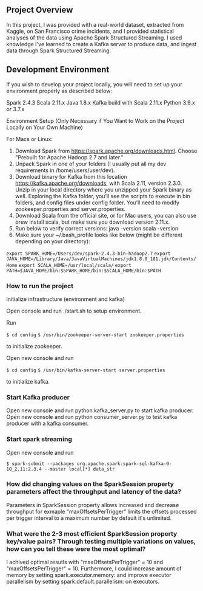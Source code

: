 
## Project Overview

In this project, I was provided with a real-world dataset, extracted from Kaggle, on San Francisco crime incidents, and I provided statistical analyses of the data using Apache Spark Structured Streaming. I used knowledge I've learned to create a Kafka server to produce data, and ingest data through Spark Structured Streaming.

## Development Environment

If you wish to develop your project locally, you will need to set up your environment properly as described below:

Spark 2.4.3
Scala 2.11.x
Java 1.8.x
Kafka build with Scala 2.11.x
Python 3.6.x or 3.7.x

Environment Setup (Only Necessary if You Want to Work on the Project Locally on Your Own Machine)

For Macs or Linux:

1. Download Spark from https://spark.apache.org/downloads.html. Choose "Prebuilt for Apache Hadoop 2.7 and later."
2. Unpack Spark in one of your folders (I usually put all my dev requirements in /home/users/user/dev).
3. Download binary for Kafka from this location https://kafka.apache.org/downloads, with Scala 2.11, version 2.3.0. Unzip in your local directory where you unzipped your Spark binary as well. Exploring the Kafka folder, you’ll see the scripts to execute in bin folders, and config files under config folder. You’ll need to modify zookeeper.properties and server.properties.
4. Download Scala from the official site, or for Mac users, you can also use brew install scala, but make sure you download version 2.11.x.
5. Run below to verify correct versions:
java -version
scala -version
6. Make sure your ~/.bash_profile looks like below (might be different depending on your directory):

```export SPARK_HOME=/Users/dev/spark-2.4.3-bin-hadoop2.7```
```export JAVA_HOME=/Library/Java/JavaVirtualMachines/jdk1.8.0_181.jdk/Contents/Home```
```export SCALA_HOME=/usr/local/scala/```
```export PATH=$JAVA_HOME/bin:$SPARK_HOME/bin:$SCALA_HOME/bin:$PATH```

### How to run the project

Initialize infrastructure (environment and kafka)

Open console and run ./start.sh to setup environment.

Run

```$ cd config```
```$ /usr/bin/zookeeper-server-start zookeeper.properties```

to initialize zookeeper.

Open new console and run

```$ cd config```
```$ /usr/bin/kafka-server-start server.properties```

to initialize kafka.

### Start Kafka producer

Open new console and run python kafka_server.py to start kafka producer.
Open new console and run python consumer_server.py to test kafka producer with a kafka consumer.

### Start spark streaming

Open new console and run

```$ spark-submit --packages org.apache.spark:spark-sql-kafka-0-10_2.11:2.3.4 --master local[*] data_str```




### How did changing values on the SparkSession property parameters affect the throughput and latency of the data?

Parameters in SparkSession property allows increased and decrease throughput for exmaple "maxOffsetsPerTrigger" limits the offsets processed per trigger interval to a maximum number by default it's unlimited.

### What were the 2-3 most efficient SparkSession property key/value pairs? Through testing multiple variations on values, how can you tell these were the most optimal?

I achived optimal resutls with "maxOffsetsPerTrigger" = 10 and "maxOffsetsPerTrigger" = 10. Furthermore, I could increase amount of memory by setting spark.executor.memory: and improve executor parallelism by setting spark.default.parallelism: on executors. 
